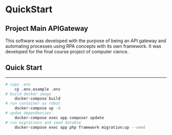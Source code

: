 # QuickStart

## Project Main APIGateway
This software was developed with the purpose of being an API gateway and automating processes using RPA concepts with its own framework. It was developed for the final course project of computer cience.

## Quick Start
---
```bash
# copy .env
    cp .env.example .env
# build docker image
    docker-compose build
# run container as robot
    docker-compose up -d
# updae dependencies
    docker-compose exec app composer update
# run migrations and seed databse
    docker-compose exec app php framework migration:up --seed